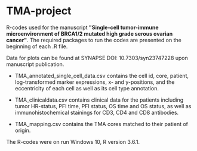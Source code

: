 # TMA-project

R-codes used for the manuscript **"Single-cell tumor-immune microenvironment of BRCA1/2 mutated high grade serous ovarian cancer"**. The required packages to run the codes are presented on the beginning of each .R file.

Data for plots can be found at SYNAPSE DOI: 10.7303/syn23747228 upon manuscript publication.

  - TMA_annotated_single_cell_data.csv contains the cell id, core, patient, log-transformed marker expressions, x- and y-positions, and the eccentricity of each cell as well as its cell type annotation.

  - TMA_clinicaldata.csv contains clinical data for the patients including tumor HR-status, PFI time, PFI status, OS time and OS status, as well as immunohistochemical stainings for CD3, CD4 and CD8 antibodies.

  - TMA_mapping.csv contains the TMA cores matched to their patient of origin.



The R-codes were on run Windows 10, R version 3.6.1.


